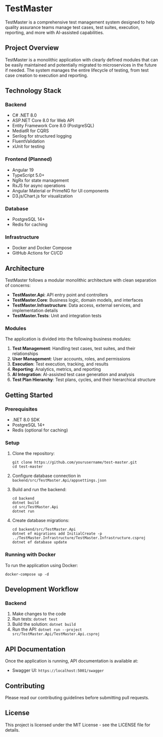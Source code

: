 # TestMaster

TestMaster is a comprehensive test management system designed to help quality assurance teams manage test cases, test suites, execution, reporting, and more with AI-assisted capabilities.

## Project Overview

TestMaster is a monolithic application with clearly defined modules that can be easily maintained and potentially migrated to microservices in the future if needed. The system manages the entire lifecycle of testing, from test case creation to execution and reporting.

## Technology Stack

### Backend
- C# .NET 8.0
- ASP.NET Core 8.0 for Web API
- Entity Framework Core 8.0 (PostgreSQL)
- MediatR for CQRS
- Serilog for structured logging
- FluentValidation
- xUnit for testing

### Frontend (Planned)
- Angular 19
- TypeScript 5.0+
- NgRx for state management
- RxJS for async operations
- Angular Material or PrimeNG for UI components
- D3.js/Chart.js for visualization

### Database
- PostgreSQL 14+
- Redis for caching

### Infrastructure
- Docker and Docker Compose
- GitHub Actions for CI/CD

## Architecture

TestMaster follows a modular monolithic architecture with clean separation of concerns:

- **TestMaster.Api**: API entry point and controllers
- **TestMaster.Core**: Business logic, domain models, and interfaces
- **TestMaster.Infrastructure**: Data access, external services, and implementation details
- **TestMaster.Tests**: Unit and integration tests

### Modules

The application is divided into the following business modules:

1. **Test Management**: Handling test cases, test suites, and their relationships
2. **User Management**: User accounts, roles, and permissions
3. **Execution**: Test execution, tracking, and results
4. **Reporting**: Analytics, metrics, and reporting
5. **AI Integration**: AI-assisted test case generation and analysis
6. **Test Plan Hierarchy**: Test plans, cycles, and their hierarchical structure

## Getting Started

### Prerequisites

- .NET 8.0 SDK
- PostgreSQL 14+
- Redis (optional for caching)

### Setup

1. Clone the repository:
   ```
   git clone https://github.com/yourusername/test-master.git
   cd test-master
   ```

2. Configure database connection in `backend/src/TestMaster.Api/appsettings.json`

3. Build and run the backend:
   ```
   cd backend
   dotnet build
   cd src/TestMaster.Api
   dotnet run
   ```

4. Create database migrations:
   ```
   cd backend/src/TestMaster.Api
   dotnet ef migrations add InitialCreate -p ../TestMaster.Infrastructure/TestMaster.Infrastructure.csproj
   dotnet ef database update
   ```

### Running with Docker

To run the application using Docker:

```
docker-compose up -d
```

## Development Workflow

### Backend

1. Make changes to the code
2. Run tests: `dotnet test`
3. Build the solution: `dotnet build`
4. Run the API: `dotnet run --project src/TestMaster.Api/TestMaster.Api.csproj`

## API Documentation

Once the application is running, API documentation is available at:

- Swagger UI: `https://localhost:5001/swagger`

## Contributing

Please read our contributing guidelines before submitting pull requests.

## License

This project is licensed under the MIT License - see the LICENSE file for details.
